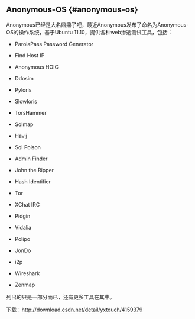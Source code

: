 ## Anonymous-OS {#anonymous-os}

Anonymous已经是大名鼎鼎了吧，最近Anonymous发布了命名为Anonymous-OS的操作系统，基于Ubuntu 11.10，提供各种web渗透测试工具，包括：

- ParolaPass Password Generator

- Find Host IP

- Anonymous HOIC

- Ddosim

- Pyloris

- Slowloris

- TorsHammer

- Sqlmap

- Havij

- Sql Poison

- Admin Finder

- John the Ripper

- Hash Identifier

- Tor

- XChat IRC

- Pidgin

- Vidalia

- Polipo

- JonDo

- i2p

- Wireshark

- Zenmap

列出的只是一部分而已，还有更多工具在其中。

下载：http://download.csdn.net/detail/yxtouch/4159379